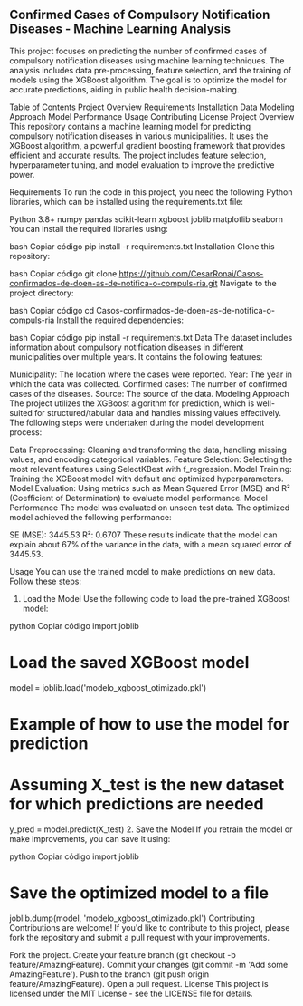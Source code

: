 ## Confirmed Cases of Compulsory Notification Diseases - Machine Learning Analysis
This project focuses on predicting the number of confirmed cases of compulsory notification diseases using machine learning techniques. The analysis includes data pre-processing, feature selection, and the training of models using the XGBoost algorithm. The goal is to optimize the model for accurate predictions, aiding in public health decision-making.

Table of Contents
Project Overview
Requirements
Installation
Data
Modeling Approach
Model Performance
Usage
Contributing
License
Project Overview
This repository contains a machine learning model for predicting compulsory notification diseases in various municipalities. It uses the XGBoost algorithm, a powerful gradient boosting framework that provides efficient and accurate results. The project includes feature selection, hyperparameter tuning, and model evaluation to improve the predictive power.

Requirements
To run the code in this project, you need the following Python libraries, which can be installed using the requirements.txt file:

Python 3.8+
numpy
pandas
scikit-learn
xgboost
joblib
matplotlib
seaborn
You can install the required libraries using:

bash
Copiar código
pip install -r requirements.txt
Installation
Clone this repository:

bash
Copiar código
git clone https://github.com/CesarRonai/Casos-confirmados-de-doen-as-de-notifica-o-compuls-ria.git
Navigate to the project directory:

bash
Copiar código
cd Casos-confirmados-de-doen-as-de-notifica-o-compuls-ria
Install the required dependencies:

bash
Copiar código
pip install -r requirements.txt
Data
The dataset includes information about compulsory notification diseases in different municipalities over multiple years. It contains the following features:

Municipality: The location where the cases were reported.
Year: The year in which the data was collected.
Confirmed cases: The number of confirmed cases of the diseases.
Source: The source of the data.
Modeling Approach
The project utilizes the XGBoost algorithm for prediction, which is well-suited for structured/tabular data and handles missing values effectively. The following steps were undertaken during the model development process:

Data Preprocessing: Cleaning and transforming the data, handling missing values, and encoding categorical variables.
Feature Selection: Selecting the most relevant features using SelectKBest with f_regression.
Model Training: Training the XGBoost model with default and optimized hyperparameters.
Model Evaluation: Using metrics such as Mean Squared Error (MSE) and R² (Coefficient of Determination) to evaluate model performance.
Model Performance
The model was evaluated on unseen test data. The optimized model achieved the following performance:

SE (MSE): 3445.53
R²: 0.6707
These results indicate that the model can explain about 67% of the variance in the data, with a mean squared error of 3445.53.

Usage
You can use the trained model to make predictions on new data. Follow these steps:

1. Load the Model
Use the following code to load the pre-trained XGBoost model:

python
Copiar código
import joblib

# Load the saved XGBoost model
model = joblib.load('modelo_xgboost_otimizado.pkl')

# Example of how to use the model for prediction
# Assuming X_test is the new dataset for which predictions are needed
y_pred = model.predict(X_test)
2. Save the Model
If you retrain the model or make improvements, you can save it using:

python
Copiar código
import joblib

# Save the optimized model to a file
joblib.dump(model, 'modelo_xgboost_otimizado.pkl')
Contributing
Contributions are welcome! If you'd like to contribute to this project, please fork the repository and submit a pull request with your improvements.

Fork the project.
Create your feature branch (git checkout -b feature/AmazingFeature).
Commit your changes (git commit -m 'Add some AmazingFeature').
Push to the branch (git push origin feature/AmazingFeature).
Open a pull request.
License
This project is licensed under the MIT License - see the LICENSE file for details.
